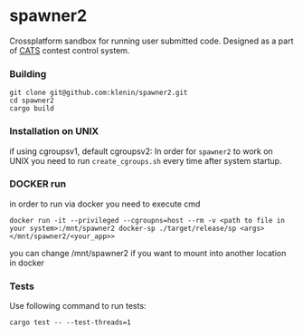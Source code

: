 # spawner2

Crossplatform sandbox for running user submitted code. Designed as a part of [CATS](https://github.com/klenin/cats-judge) contest control system.

### Building
```
git clone git@github.com:klenin/spawner2.git
cd spawner2
cargo build
```

### Installation on UNIX
if using cgroupsv1, default cgroupsv2:
In order for `spawner2` to work on UNIX you need to run `create_cgroups.sh`  every time after system startup.

### DOCKER run
in order to run via docker you need to execute cmd
```
docker run -it --privileged --cgroupns=host --rm -v <path to file in your system>:/mnt/spawner2 docker-sp ./target/release/sp <args> </mnt/spawner2/<your_app>>
```
you can change /mnt/spawner2 if you want to mount into another location in docker
### Tests
Use following command to run tests:
```
cargo test -- --test-threads=1
```
